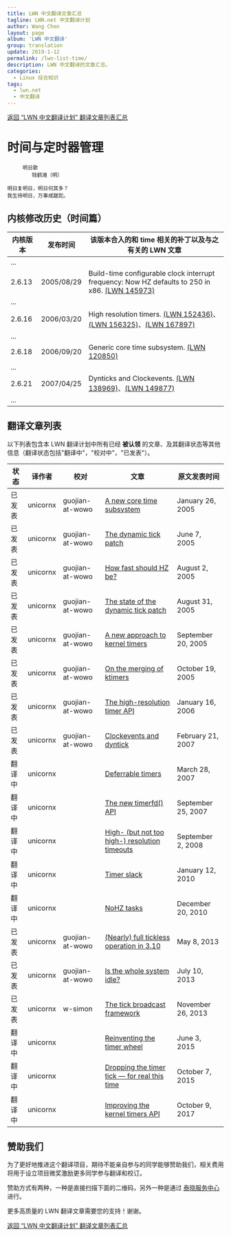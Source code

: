 ```yaml
---
title: LWN 中文翻译文章汇总
tagline: LWN.net 中文翻译计划
author: Wang Chen
layout: page
album: 'LWN 中文翻译'
group: translation
update: 2019-1-12
permalink: /lwn-list-time/
description: LWN 中文翻译的文章汇总。
categories:
  - Linux 综合知识
tags:
  - lwn.net
  - 中文翻译
---
```


[返回 “LWN 中文翻译计划” 翻译文章列表汇总][2]

# 时间与定时器管理

```
     明日歌
        钱鹤滩（明）
  
明日复明日，明日何其多？
我生待明日，万事成蹉跎。
```

## 内核修改历史（时间篇）

| 内核版本 | 发布时间 | 该版本合入的和 time 相关的补丁以及与之有关的 LWN 文章 |
|---------|--------------|----------------|
|...|||
|2.6.13   |2005/08/29    |Build-time configurable clock interrupt frequency: Now HZ defaults to 250 in x86. [(LWN 145973)][15]|
|...|||
|2.6.16   |2006/03/20    |High resolution timers. [(LWN 152436)][11]、[(LWN 156325)][12]、[(LWN 167897)][13]|
|...|||
|2.6.18   |2006/09/20    |Generic core time subsystem. [(LWN 120850)][14]|
|...|||
|2.6.21   |2007/04/25    |Dynticks and Clockevents. [(LWN 138969)][16]、[(LWN 149877)][17]|
|...|||


## 翻译文章列表

以下列表包含本 LWN 翻译计划中所有已经 **被认领** 的文章、及其翻译状态等其他信息（翻译状态包括"翻译中"，"校对中"，"已发表"）。

| 状态   | 译作者    | 校对             | 文章  |原文发表时间|
|--------|-----------|------------------|-------|------------|
| 已发表 | unicornx  | guojian-at-wowo  |[A new core time subsystem][14] |January 26, 2005|
| 已发表 | unicornx  | guojian-at-wowo  |[The dynamic tick patch][16] |June 7, 2005|
| 已发表 | unicornx  | guojian-at-wowo  |[How fast should HZ be?][15] |August 2, 2005|
| 已发表 | unicornx  | guojian-at-wowo  |[The state of the dynamic tick patch][17] |August 31, 2005|
| 已发表 | unicornx  | guojian-at-wowo  |[A new approach to kernel timers][11] |September 20, 2005|
| 已发表 | unicornx  | guojian-at-wowo  |[On the merging of ktimers][12] |October 19, 2005|
| 已发表 | unicornx  | guojian-at-wowo  |[The high-resolution timer API][13] |January 16, 2006|
| 已发表 | unicornx  | guojian-at-wowo  |[Clockevents and dyntick][18] |February 21, 2007|
| 翻译中 | unicornx  |                  |[Deferrable timers](https://lwn.net/Articles/228143/) |March 28, 2007|
| 翻译中 | unicornx  |                  |[The new timerfd() API](https://lwn.net/Articles/251413/) |September 25, 2007|
| 翻译中 | unicornx  |                  |[High- (but not too high-) resolution timeouts](https://lwn.net/Articles/296578/) |September 2, 2008|
| 翻译中 | unicornx  |                  |[Timer slack](https://lwn.net/Articles/369549/) |January 12, 2010|
| 翻译中 | unicornx  |                  |[NoHZ tasks](https://lwn.net/Articles/420544/) |December 20, 2010|
| 已发表 | unicornx  | guojian-at-wowo  |[(Nearly) full tickless operation in 3.10][19] |May 8, 2013|
| 已发表 | unicornx  | guojian-at-wowo  |[Is the whole system idle?][20] |July 10, 2013|
| 已发表 | unicornx  | w-simon          |[The tick broadcast framework][21] |November 26, 2013|
| 翻译中 | unicornx  |                  |[Reinventing the timer wheel](https://lwn.net/Articles/646950/) |June 3, 2015|
| 翻译中 | unicornx  |                  |[Dropping the timer tick — for real this time](https://lwn.net/Articles/659490/) |October 7, 2015|
| 翻译中 | unicornx  |                  |[Improving the kernel timers API](https://lwn.net/Articles/735887/) |October 9, 2017|

## 赞助我们

为了更好地推进这个翻译项目，期待不能亲自参与的同学能够赞助我们，相关费用将用于设立项目微奖激励更多同学参与翻译和校订。

赞助方式有两种，一种是直接扫描下面的二维码，另外一种是通过 [泰晓服务中心](https://weidian.com/item.html?itemID=2208672946) 进行。

更多高质量的 LWN 翻译文章需要您的支持！谢谢。

[返回 “LWN 中文翻译计划” 翻译文章列表汇总][2]

[1]: http://tinylab.org
[2]: /lwn-list
[11]: /lwn-152436
[12]: /lwn-156325
[13]: /lwn-167897
[14]: /lwn-120850
[15]: /lwn-145973
[16]: /lwn-138969
[17]: /lwn-149877
[18]: /lwn-223185
[19]: /lwn-549580
[20]: /lwn-558284
[21]: /lwn-574962